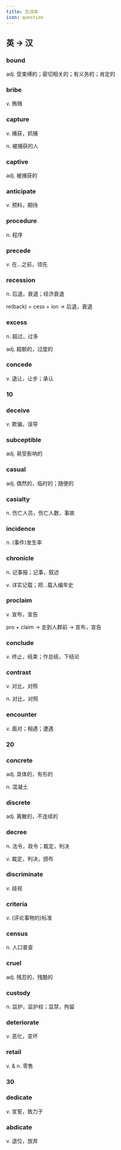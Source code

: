 ```yaml
---
title: 生词本
icon: question
---
```

## 英 → 汉

### bound
adj. 受束缚的；密切相关的；有义务的；肯定的

### bribe
v. 贿赂

### capture
v. 捕获，抓捕

n. 被捕获的人

### captive
adj. 被捕获的

### anticipate
v. 预料，期待

### procedure
n. 程序

### precede
v. 在...之前，领先

### recession
n. 后退，衰退；经济衰退

re(back) + cess + ion -> 后退，衰退

### excess
n. 超过，过多

adj. 超额的，过度的

### concede
v. 退让，让步；承认

### 10

### deceive
v. 欺骗，误导

### subceptible
adj. 易受影响的

### casual
adj. 偶然的，临时的；随便的

### casialty
n. 伤亡人员，伤亡人数，事故

### incidence
n. (事件)发生率

### chronicle
n. 记事报；记事，叙述

v. 详实记载；把...载入编年史

### proclaim
v. 宣布，宣告

pro + claim -> 走到人群前 -> 宣布，宣告

### conclude
v. 终止，结束；作总结，下结论

### contrast
v. 对比，对照


n. 对比，对照

### encounter
v. 面对；相遇；遭遇
### 20

### concrete
adj. 具体的，有形的

n. 混凝土

### discrete
adj. 离散的，不连续的

### decree
n. 法令，政令；裁定，判决

v. 裁定，判决，颁布
### discriminate
v. 歧视

### criteria
v. (评论事物的)标准

### census
n. 人口普查

### cruel
adj. 残忍的，残酷的
### custody
n. 监护，监护权；监禁，拘留

### deteriorate
v. 恶化，变坏

### retail
v. & n. 零售
### 30

### dedicate
v. 宣誓，致力于

### abdicate
v. 退位，放弃










